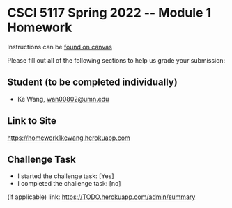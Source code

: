 # CSCI 5117 Spring 2022 -- Module 1 Homework

Instructions can be [found on canvas](https://canvas.umn.edu/courses/291031/pages/homework-1)

Please fill out all of the following sections to help us grade your submission:

## Student (to be completed individually)

* Ke Wang, wan00802@umn.edu

## Link to Site

<https://homework1kewang.herokuapp.com>

## Challenge Task

* I started the challenge task: [Yes]
* I completed the challenge task: [no]

(if applicable) link: <https://TODO.herokuapp.com/admin/summary>
